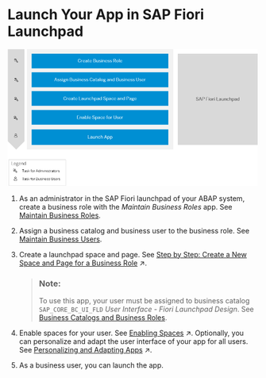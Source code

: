 <!-- loioea41912278ea4525adc3ddd4e4f7988a -->

# Launch Your App in SAP Fiori Launchpad

![](images/Custom_UI_Using_BAS_Step_4_d8b027c.png)

1.  As an administrator in the SAP Fiori launchpad of your ABAP system, create a business role with the *Maintain Business Roles* app. See [Maintain Business Roles](../50-administration-and-ops/Maintain_Business_Roles_8980ad0.md).
2.  Assign a business catalog and business user to the business role. See [Maintain Business Users](../50-administration-and-ops/Maintain_Business_Users_e40e710.md).
3.  Create a launchpad space and page. See [Step by Step: Create a New Space and Page for a Business Role](https://help.sap.com/viewer/10fd1742ea914256abedb34bf15bd069/Cloud/en-US/ab05d9e086554a08af88d6482deb1bcb.html "This is a step-by-step procedure to set up a new space with one or more pages for the users assigned to a specific business role.") :arrow_upper_right:.

    > ### Note:  
    > To use this app, your user must be assigned to business catalog `SAP_CORE_BC_UI_FLD` *User Interface - Fiori Launchpad Design*. See [Business Catalogs and Business Roles](../50-administration-and-ops/Business_Catalogs_and_Business_Roles_da32065.md).

4.  Enable spaces for your user. See [Enabling Spaces](https://help.sap.com/viewer/10fd1742ea914256abedb34bf15bd069/Cloud/en-US/64a5e1675ce7413791a654d2228a90be.html "There are two parameters and one user setting that influence if the launchpad uses spaces or the home page for displaying the apps.") :arrow_upper_right:. Optionally, you can personalize and adapt the user interface of your app for all users. See [Personalizing and Adapting Apps](https://help.sap.com/viewer/fd8f9fda63fa4c7a92bb1d4b4ac5582c/Cloud/en-US/e144c749695545eba5d5479a40357fa6.html "When running an app in the SAP Fiori launchpad, end users can personalize object pages and key users can adapt the user interface for all users of the app (for example, a team lead can add a field that&apos;s then available for all team members).") :arrow_upper_right:.
5.  As a business user, you can launch the app.

